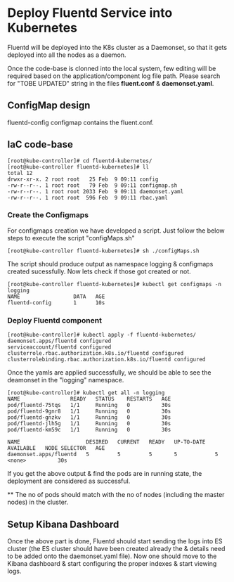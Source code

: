 # Deploy Fluentd Service into Kubernetes
Fluentd will be deployed into the K8s cluster as a Daemonset, so that it gets deployed into all the nodes as a daemon.

Once the code-base is clonned into the local system, few editing will be required based on the application/component log file path. Please search for "TOBE UPDATED" string in  the files **fluent.conf** & **daemonset.yaml**.

## ConfigMap design
fluentd-config configmap contains the fluent.conf.

## IaC code-base
    [root@kube-controller]# cd fluentd-kubernetes/
    [root@kube-controller fluentd-kubernetes]# ll
    total 12
    drwxr-xr-x. 2 root root   25 Feb  9 09:11 config
    -rw-r--r--. 1 root root   79 Feb  9 09:11 configmap.sh
    -rw-r--r--. 1 root root 2033 Feb  9 09:11 daemonset.yaml
    -rw-r--r--. 1 root root  596 Feb  9 09:11 rbac.yaml

### Create the Configmaps
For configmaps creation we have developed a script. Just follow the below steps to execute the script "configMaps.sh"

    [root@kube-controller fluentd-kubernetes]# sh ./configMaps.sh

The script should produce output as namespace logging & configmaps created sucessfully. Now lets check if those got created or not.

    [root@kube-controller fluentd-kubernetes]# kubectl get configmaps -n logging
    NAME                 DATA   AGE
    fluentd-config       1      10s

### Deploy Fluentd component

    [root@kube-controller]# kubectl apply -f fluentd-kubernetes/
    daemonset.apps/fluentd configured
    serviceaccount/fluentd configured
    clusterrole.rbac.authorization.k8s.io/fluentd configured
    clusterrolebinding.rbac.authorization.k8s.io/fluentd configured

Once the yamls are applied successfully, we should be able to see the deamonset in the "logging" namespace.

    [root@kube-controller]# kubectl get all -n logging
    NAME                READY   STATUS    RESTARTS   AGE
    pod/fluentd-75tqs   1/1     Running   0          30s
    pod/fluentd-9gnr8   1/1     Running   0          30s
    pod/fluentd-gnzkv   1/1     Running   0          30s
    pod/fluentd-jlh5g   1/1     Running   0          30s
    pod/fluentd-km59c   1/1     Running   0          30s

    NAME                     DESIRED   CURRENT   READY   UP-TO-DATE   AVAILABLE   NODE SELECTOR   AGE
    daemonset.apps/fluentd   5         5         5       5            5           <none>          30s

If you get the above output & find the pods are in running state, the deployment are considered as successful.

** The no of pods should match with the no of nodes (including the master nodes) in the cluster.

## Setup Kibana Dashboard
Once the above part is done, Fluentd should start sending the logs into ES cluster (the ES cluster should have been created already the & details need to be added onto the daemonset.yaml file). Now one should move to the Kibana dashboard & start configuring the proper indexes & start viewing logs. 

